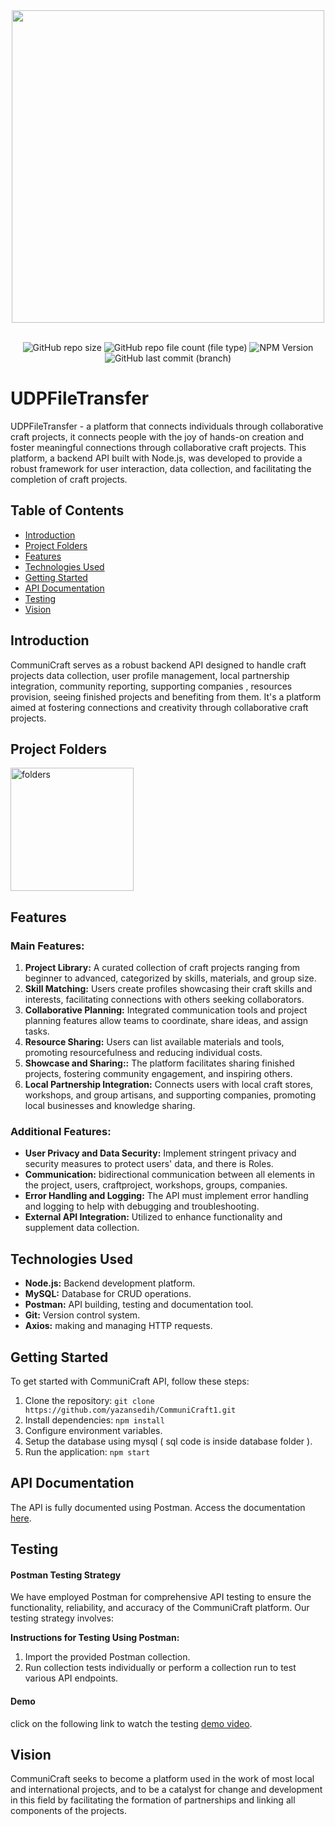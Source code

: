 <div align="center">
  <img src="https://github.com/yazansedih/UDP-File-Transfer/assets/137224224/fbaaa50f-6fa3-4332-a602-167a77932729" width=500px/>
  <br />
  <br />


 ![GitHub repo size](https://img.shields.io/github/repo-size/yazansedih/UDP-File-Transfer) ![GitHub repo file count (file type)](https://img.shields.io/github/directory-file-count/yazansedih/UDP-File-Transfer) ![NPM Version](https://img.shields.io/npm/v/npm) ![GitHub last commit (branch)](https://img.shields.io/github/last-commit/yazansedih/UDP-File-Transfer/main)
 
</div>  

<h1>UDPFileTransfer</h1>
UDPFileTransfer - a platform that connects individuals through collaborative craft projects, it connects people with the joy of hands-on 
creation and foster meaningful connections through collaborative craft projects. This platform, a backend API built with Node.js, was developed to provide a robust framework for user interaction, data collection, and facilitating the completion of craft projects.

## Table of Contents

- [Introduction](#introduction)
- [Project Folders](#project-folders)
- [Features](#features)
- [Technologies Used](#technologies-used)
- [Getting Started](#getting-started)
- [API Documentation](#api-documentation)
- [Testing](#testing)
- [Vision](#vision)


## Introduction

CommuniCraft serves as a robust backend API designed to handle craft projects data collection, user profile management, local partnership integration, community reporting, supporting companies
, resources provision, seeing finished projects and benefiting from them. It's a platform aimed at fostering connections and creativity through collaborative craft projects.

## Project Folders

<img width="197" alt="folders" src="https://github.com/yazansedih/CommuniCraft1/assets/137224224/02804294-c395-4c73-af4e-ba6f2fc8f510">

## Features

### Main Features:

1. **Project Library:**  A curated collection of craft projects ranging from beginner to advanced, categorized by skills, materials, and group size. 
2. **Skill Matching:** Users create profiles showcasing their craft skills and interests, facilitating connections with others seeking collaborators.
3. **Collaborative Planning:** Integrated communication tools and project planning features allow teams to coordinate, share ideas, and assign tasks.
4. **Resource Sharing:** Users can list available materials and tools, promoting resourcefulness and reducing individual costs.
5. **Showcase and Sharing::** The platform facilitates sharing finished projects, fostering community engagement, and inspiring others. 
6. **Local Partnership Integration:** Connects users with local craft stores, workshops, and group artisans, and supporting companies, promoting local businesses and knowledge sharing.

### Additional Features:

- **User Privacy and Data Security:** Implement stringent privacy and security measures to protect users' data, and there is Roles.
- **Communication:** bidirectional communication between all elements in the project, users, craftproject, workshops, groups, companies.
- **Error Handling and Logging:** The API must implement error handling and logging to help with debugging and troubleshooting.
- **External API Integration:** Utilized to enhance functionality and supplement data collection.

## Technologies Used

- **Node.js:** Backend development platform.
- **MySQL:** Database for CRUD operations.
- **Postman:** API building, testing and documentation tool.
- **Git:** Version control system.
- **Axios:** making and managing HTTP requests.

## Getting Started

To get started with CommuniCraft API, follow these steps:

1. Clone the repository: `git clone https://github.com/yazansedih/CommuniCraft1.git` 
2. Install dependencies: `npm install`
3. Configure environment variables.
4. Setup the database using mysql ( sql code is inside database folder ).
5. Run the application: `npm start`

## API Documentation

The API is fully documented using Postman. Access the documentation [here](https://documenter.getpostman.com/view/33029075/2sA35Jyz4p).

## Testing

#### Postman Testing Strategy

We have employed Postman for comprehensive API testing to ensure the functionality, reliability, and accuracy of the CommuniCraft platform. Our testing strategy involves:

**Instructions for Testing Using Postman:**

1. Import the provided Postman collection.
2. Run collection tests individually or perform a collection run to test various API endpoints.

#### Demo 

click on the following link to watch the testing [demo video](https://youtu.be/veSFbSqZ7EQ).

## Vision
CommuniCraft seeks to become a platform used in the work of most local and international projects, and to be a catalyst for change and development in this field by facilitating the formation of partnerships and linking all components of the projects.


